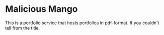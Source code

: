 # Malicious Mango
This is a portfolio service that hosts portfolios in pdf-format. If you couldn't
tell from the title.
